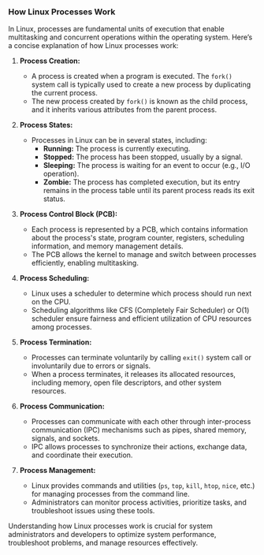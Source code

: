 ### How Linux Processes Work

In Linux, processes are fundamental units of execution that enable multitasking and concurrent operations within the operating system. Here’s a concise explanation of how Linux processes work:

1. **Process Creation:**
   - A process is created when a program is executed. The `fork()` system call is typically used to create a new process by duplicating the current process.
   - The new process created by `fork()` is known as the child process, and it inherits various attributes from the parent process.

2. **Process States:**
   - Processes in Linux can be in several states, including:
     - **Running:** The process is currently executing.
     - **Stopped:** The process has been stopped, usually by a signal.
     - **Sleeping:** The process is waiting for an event to occur (e.g., I/O operation).
     - **Zombie:** The process has completed execution, but its entry remains in the process table until its parent process reads its exit status.

3. **Process Control Block (PCB):**
   - Each process is represented by a PCB, which contains information about the process's state, program counter, registers, scheduling information, and memory management details.
   - The PCB allows the kernel to manage and switch between processes efficiently, enabling multitasking.

4. **Process Scheduling:**
   - Linux uses a scheduler to determine which process should run next on the CPU.
   - Scheduling algorithms like CFS (Completely Fair Scheduler) or O(1) scheduler ensure fairness and efficient utilization of CPU resources among processes.

5. **Process Termination:**
   - Processes can terminate voluntarily by calling `exit()` system call or involuntarily due to errors or signals.
   - When a process terminates, it releases its allocated resources, including memory, open file descriptors, and other system resources.

6. **Process Communication:**
   - Processes can communicate with each other through inter-process communication (IPC) mechanisms such as pipes, shared memory, signals, and sockets.
   - IPC allows processes to synchronize their actions, exchange data, and coordinate their execution.

7. **Process Management:**
   - Linux provides commands and utilities (`ps`, `top`, `kill`, `htop`, `nice`, etc.) for managing processes from the command line.
   - Administrators can monitor process activities, prioritize tasks, and troubleshoot issues using these tools.

Understanding how Linux processes work is crucial for system administrators and developers to optimize system performance, troubleshoot problems, and manage resources effectively.
